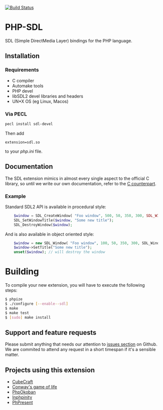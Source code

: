 
[![Build Status](https://travis-ci.org/Ponup/php-sdl.svg?branch=master)](https://travis-ci.org/Ponup/php-sdl)

PHP-SDL
=======

SDL (Simple DirectMedia Layer) bindings for the PHP language.

## Installation

### Requirements

* C compiler
* Automake tools
* PHP devel
* libSDL2 devel libraries and headers
* UN*X OS (eg Linux, Macos)

### Via PECL

```bash
pecl install sdl-devel
```

Then add 

```
extension=sdl.so
```
to your _php.ini_ file.

## Documentation

The SDL extension mimics in almost every single aspect to the official C library, so until we write our own documentation, refer to the [C counterpart](https://wiki.libsdl.org/APIByCategory).

### Example

Standard SDL2 API is available in procedural style:

```php
    $window = SDL_CreateWindow( "Foo window", 500, 50, 350, 300, SDL_WINDOW_SHOWN+SDL_WINDOW_RESIZABLE);
    SDL_SetWindowTitle($window, "Some new title");
    SDL_DestroyWindow($window);
```

And is also available in object oriented style:

```php
    $window = new SDL_Window( "Foo window", 100, 50, 350, 300, SDL_Window::SHOWN|SDL_Window::RESIZABLE);
    $window->SetTitle("Some new title");
    unset($window); // will destroy the window
```

Building
========

To compile your new extension, you will have to execute the following steps:

```bash
$ phpize
$ ./configure [--enable--sdl] 
$ make
$ make test
$ [sudo] make install
```

## Support and feature requests

Please submit anything that needs our attention to [issues section](https://github.com/php-sdl/extension/issues) on Github. We are commited to attend any request in a short timespan if it's a sensible matter.


## Projects using this extension

* [CubeCraft](https://github.com/Ponup/cubecraft)
* [Conway's game of life](https://github.com/Ponup/conways-game-of-life)
* [PhpOkoban](https://github.com/b-viguier/PhpOkoban)
* [Inphpinity](https://github.com/b-viguier/Inphpinity)
* [PhPresent](https://github.com/b-viguier/PhPresent)
